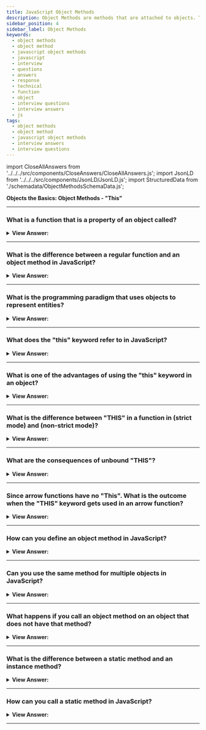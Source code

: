 ```yaml
---
title: JavaScript Object Methods
description: Object Methods are methods that are attached to objects. They can be called on objects. Frontend Phone Interview Questions and Answers
sidebar_position: 4
sidebar_label: Object Methods
keywords:
  - object methods
  - object method
  - javascript object methods
  - javascript
  - interview
  - questions
  - answers
  - response
  - technical
  - function
  - object
  - interview questions
  - interview answers
  - js
tags:
  - object methods
  - object method
  - javascript object methods
  - interview answers
  - interview questions
---
```


import CloseAllAnswers from '../../../src/components/CloseAnswers/CloseAllAnswers.js';
import JsonLD from '../../../src/components/JsonLD/JsonLD.js';
import StructuredData from './schemadata/ObjectMethodsSchemaData.js';

<JsonLD data={StructuredData} />

<head>
  <title>Object Methods | JavaScript Frontend Phone Interview Answers</title>
</head>

**Objects the Basics: Object Methods - "This"**

<CloseAllAnswers />

---

### What is a function that is a property of an object called?

<details>
  <summary><strong>View Answer:</strong></summary>
  <div>
  <div><strong>Interview Response:</strong> A function that is a property of an object is called a "method" in object-oriented programming. Methods are used to perform actions or manipulate object data.
</div><br />
  <div><strong className="codeExample">Code Example:</strong><br /><br />

  <div></div>

```js
let user = {
  name: 'John',
  age: 30,
};

// Here sayHi is a method of the object user
user.sayHi = function () {
  alert('Hello, JavaScript');
};

user.sayHi(); // Hello, JavaScript
```

  </div>
  </div>
</details>

---

### What is the difference between a regular function and an object method in JavaScript?

<details>
  <summary><strong>View Answer:</strong></summary>
  <div>
  <div><strong>Interview Response:</strong> In JavaScript, regular functions are standalone, while object methods are functions attached to objects. Methods have access to object properties through the 'this' keyword.<br /><br />
  </div>
  </div>
</details>

---

### What is the programming paradigm that uses objects to represent entities?

<details>
  <summary><strong>View Answer:</strong></summary>
  <div>
  <div><strong>Interview Response:</strong> The programming paradigm that uses objects to represent entities is called Object-Oriented Programming (OOP). It emphasizes encapsulation, inheritance, and polymorphism for code organization.
</div>
  </div>
</details>

---

### What does the "this" keyword refer to in JavaScript?

<details>
  <summary><strong>View Answer:</strong></summary>
  <div>
  <div><strong>Interview Response:</strong> The "this" keyword in JavaScript refers to the object to which it belongs, and it has varying values depending on where it is used.<br /><br />
  <ol>
    <li>In a method, this refers to the owner object.</li>
    <li>Alone, this refers to the global object.</li>
    <li>In a function, this refers to the global object.</li>
    <li>In strict mode, this is undefined.</li>
    <li>In an event, this refers to the element that received the event.</li>
    <li>Methods like call() and apply() can refer "this" to any object.</li>
    <li>Arrow functions have no this.</li>
  </ol>
</div>
  </div>
</details>

---

### What is one of the advantages of using the "this" keyword in an object?

<details>
  <summary><strong>View Answer:</strong></summary>
  <div>
  <div><strong>Interview Response:</strong> The "this" keyword provides object context, allowing access to its properties and methods, promoting code reusability, and easier maintenance. The "this" keyword holds a reference to the object and, in return, removes any effort to nullify it later in the code.
</div><br />
  <div><strong className="codeExample">Code Example:</strong> “THIS” refers to the object<br /><br />

  <div></div>

```js
let user = {
  name: 'John',
  age: 30,

  sayHi() {
    console.log(this.name); // this works as intended
  },
};

let admin = user;
user = null; // attempt to override the object fails

admin.sayHi(); // alerts John
```

  </div><br />
  <div><strong className="codeExample">Code Example:</strong> Fails without the “THIS” keyword<br /><br />

  <div></div>

```js
let user = {
  name: 'John',
  age: 30,

  sayHi() {
    console.log(user.name); // leads to an error
  },
};

let admin = user;
user = null; // overwrite to make things obvious

admin.sayHi(); // TypeError: Cannot read property 'name' of null
```

  </div>
  </div>
</details>

---

### What is the difference between "THIS" in a function in (strict mode) and (non-strict mode)?

<details>
  <summary><strong>View Answer:</strong></summary>
  <div>
  <div><strong>Interview Response:</strong> In non-strict mode, the ‘this’ keyword in a function refers to the global object if the function is called without being accessed on anything. In strict mode, the ‘this’ keyword in a function is undefined if the function is called without being accessed on anything.
</div><br />
  <div><strong className="codeExample">Code Example:</strong> In non-strict mode, the following code will print "window"<br /><br />

  <div></div>

```js
function myFunction() {
  console.log(this);
}

myFunction();
```

  </div><br />
  <div><strong className="codeExample">Code Example:</strong> Non-strict Mode<br /><br />

  <div></div>

```js
"use strict";

function myFunction() {
  console.log(this);
}

myFunction();
```

  </div>
  </div>
</details>

---

### What are the consequences of unbound "THIS"?

<details>
  <summary><strong>View Answer:</strong></summary>
  <div>
  <div><strong>Interview Response:</strong> Unbound this in JavaScript leads to the loss of context, resulting in runtime errors or unexpected behavior when attempting to access properties or methods that rely on the proper binding of this.
</div><br /><br />
  <div><strong>Interview Response:</strong> In JavaScript, the “this” keyword is free. Its value is evaluated at run-time and does not depend on where the method was defined. But instead, the object that precedes the dot. The concept of run-time evaluated "this" has both pluses and minuses. On the one hand, a function can get reused for different objects, and on the other hand, greater flexibility creates more possibilities for mistakes.
</div><br />
  <div><strong className="codeExample">Code Example:</strong> Unbound "this"<br /><br />

  <div></div>

```js
function myFunction() {
  console.log(this); // 'this' refers to the global object (e.g., Window in a browser)

  this.myProperty = "Hello"; // Adding a property to the global object

  function innerFunction() {
    console.log(this.myProperty); // 'this' is unbound, so 'myProperty' is undefined
  }

  innerFunction();
}

myFunction();
```

  </div>
  </div>
</details>

---

### Since arrow functions have no "This". What is the outcome when the "THIS" keyword gets used in an arrow function?

<details>
  <summary><strong>View Answer:</strong></summary>
  <div>
  <div><strong>Interview Response:</strong> The outcome in an arrow function is a return of undefined. This outcome is because there is no access to the global window.
</div><br />
  <div><strong className="codeExample">Code Example:</strong> Regular Function<br /><br />

  <div></div>

```js
const brunch = {
  food: 'Dim sum',
  beverage: 'Jasmine tea',
  order: function () {
    return `I'll have the ${this.food} with ${this.beverage} please.`;
  },
};

// the console log returns "I'll have the Dim sum with Jasmine tea please."
console.log(brunch.order());
```

  </div><br />
  <div><strong className="codeExample">Code Example:</strong> Arrow Function<br /><br />

  <div></div>

```js
const brunch = {
  food: 'Dim sum',
  beverage: 'Jasmine tea',
  order: () => {
    return `I'll have the ${this.food} with ${this.beverage} please.`;
  },
};

// the console log returns "I'll have the undefined with undefined please."
console.log(brunch.order());
```

  </div><br />
  <div><strong className="codeExample">Code Example:</strong> Proof that “THIS” refers to the global window object.<br /><br />

  <div></div>

```js
window.food = 'pizza'; // global object variables
window.beverage = 'beer';

const brunch = {
  food: 'Dim sum',
  beverage: 'Jasmine tea',
  order: () => {
    return `I'll have the ${this.food} with ${this.beverage} please.`;
  },
};

// the console log returns "I'll have the pizza with beer please."
console.log(brunch.order());
```

  </div>
  </div>
</details>

---

### How can you define an object method in JavaScript?

<details>
  <summary><strong>View Answer:</strong></summary>
  <div>
  <div><strong>Interview Response:</strong> In JavaScript, you can define an object method by assigning a function to a property within an object literal or using the ES6 method shorthand syntax.<br /><br />
  </div>
  <div><strong className="codeExample">Code Example:</strong><br /><br />

  <div></div>

```js
const myObject = {
  myMethod: function() {
    console.log("This is a method.");
  }
};

// Logs "This is a method."
myObject.myMethod(); // Calling the object method
```

  </div>
  </div>
</details>

---

### Can you use the same method for multiple objects in JavaScript?

<details>
  <summary><strong>View Answer:</strong></summary>
  <div>
  <div><strong>Interview Response:</strong> Yes, in JavaScript you can use the same method for multiple objects by assigning the method to their prototype or creating a shared function and referencing it.<br /><br />
  </div>
  <div><strong className="codeExample">Code Example:</strong><br /><br />

  <div></div>

```js
// Method definition
function myMethod() {
  console.log("This is a shared method.");
}

// Object creation
const obj1 = {};
const obj2 = {};

// Assigning method to objects
obj1.myMethod = myMethod;
obj2.myMethod = myMethod;

// Calling the shared method on objects
obj1.myMethod(); // Prints "This is a shared method."
obj2.myMethod(); // Prints "This is a shared method."
```

  </div>
  </div>
</details>

---

### What happens if you call an object method on an object that does not have that method?

<details>
  <summary><strong>View Answer:</strong></summary>
  <div>
  <div><strong>Interview Response:</strong> If you call a method on an object that doesn't have it, a TypeError is thrown, stating that the method is not a function.</div><br />
  <div><strong className="codeExample">Code Example:</strong><br /><br />

  <div></div>

```js
const obj1 = {
  myMethod: function() {
    console.log("This is obj1's method.");
  }
};

const obj2 = {};

obj1.myMethod(); // Calling method on obj1
obj2.myMethod(); // Calling method on obj2 (which does not have the method)
```

  </div>
  </div>
</details>

---

### What is the difference between a static method and an instance method?

<details>
  <summary><strong>View Answer:</strong></summary>
  <div>
  <div><strong>Interview Response:</strong> In JavaScript, a static method is associated with a class and called on the class itself, while an instance method is associated with an object instance and called on that instance.</div><br />
  <div><strong className="codeExample">Code Example:</strong><br /><br />

  <div></div>

```js
class MyClass {
  static staticMethod() {
    console.log('This is a static method.');
  }

  instanceMethod() {
    console.log('This is an instance method.');
  }
}

MyClass.staticMethod(); // "This is a static method."

let instance = new MyClass();
instance.instanceMethod(); // "This is an instance method."
```

  </div>
  </div>
</details>

---

### How can you call a static method in JavaScript?

<details>
  <summary><strong>View Answer:</strong></summary>
  <div>
  <div><strong>Interview Response:</strong> To call a static method in JavaScript, you reference the class itself followed by the static method name, separated by a period. No instance is required.</div><br />
  <div><strong className="codeExample">Code Example:</strong><br /><br />

  <div></div>

```js
class MyClass {
  static myStaticMethod() {
    console.log('Hello from the static method!');
  }
}

MyClass.myStaticMethod(); // Outputs: "Hello from the static method!"
```

  </div>
  </div>
</details>

---
